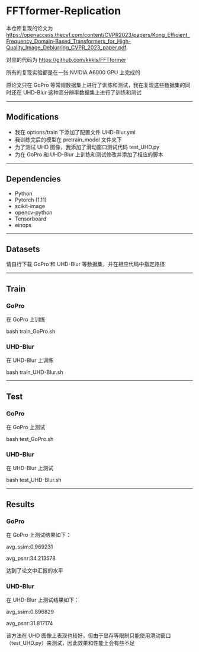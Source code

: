 # FFTformer-Replication
本仓库复现的论文为 https://openaccess.thecvf.com/content/CVPR2023/papers/Kong_Efficient_Frequency_Domain-Based_Transformers_for_High-Quality_Image_Deblurring_CVPR_2023_paper.pdf

对应的代码为 https://github.com/kkkls/FFTformer

所有的复现实验都是在一张 NVIDIA A6000 GPU 上完成的

原论文只在 GoPro 等常规数据集上进行了训练和测试，我在复现这些数据集的同时还在 UHD-Blur 这种高分辨率数据集上进行了训练和测试

---

## Modifications

- 我在 options/train 下添加了配置文件 UHD-Blur.yml
- 我训练完后的模型在 pretrain_model 文件夹下
- 为了测试 UHD 图像，我添加了滑动窗口测试代码 test_UHD.py   
- 为在 GoPro 和 UHD-Blur 上训练和测试修改并添加了相应的脚本

---

## Dependencies

- Python
- Pytorch (1.11)
- scikit-image
- opencv-python
- Tensorboard
- einops

---

## Datasets
请自行下载 GoPro 和 UHD-Blur 等数据集，并在相应代码中指定路径

---

## Train

### GoPro
在 GoPro 上训练 

bash train_GoPro.sh

### UHD-Blur
在 UHD-Blur 上训练 

bash train_UHD-Blur.sh

---

## Test

### GoPro
在 GoPro 上测试 

bash test_GoPro.sh

### UHD-Blur
在 UHD-Blur 上测试

bash test_UHD-Blur.sh

---

## Results

### GoPro
在 GoPro 上测试结果如下：

avg_ssim:0.969231

avg_psnr:34.213578

达到了论文中汇报的水平

### UHD-Blur
在 UHD-Blur 上测试结果如下：

avg_ssim:0.896829

avg_psnr:31.817174

该方法在 UHD 图像上表现也较好，但由于显存等限制只能使用滑动窗口（test_UHD.py）来测试，因此效果和性能上会有些不足
